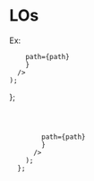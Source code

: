 # LOs














Ex:


        path={path}
        }
      />
    );
  };
```



        path={path}
        }
      />
    );
  };
```




























